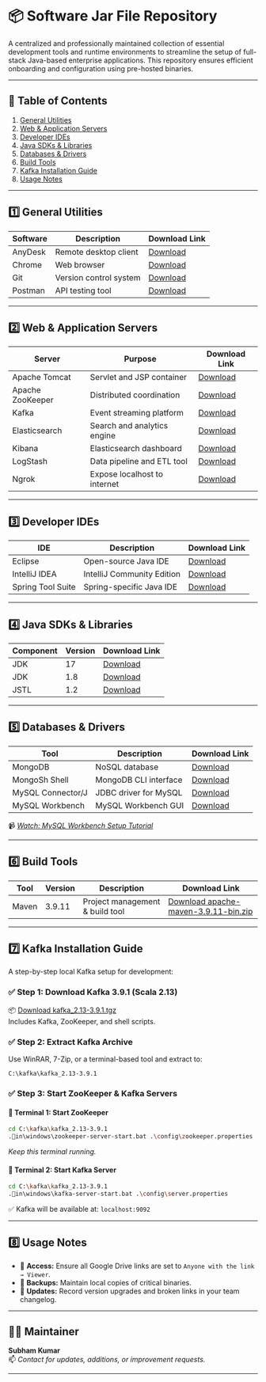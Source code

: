 
# 📦 Software Jar File Repository

A centralized and professionally maintained collection of essential development tools and runtime environments to streamline the setup of full-stack Java-based enterprise applications. This repository ensures efficient onboarding and configuration using pre-hosted binaries.

---

## 🔧 Table of Contents

1. [General Utilities](#1-general-utilities)  
2. [Web & Application Servers](#2-web--application-servers)  
3. [Developer IDEs](#3-developer-ides)  
4. [Java SDKs & Libraries](#4-java-sdks--libraries)  
5. [Databases & Drivers](#5-databases--drivers)  
6. [Build Tools](#6-build-tools)  
7. [Kafka Installation Guide](#7-kafka-installation-guide)  
8. [Usage Notes](#8-usage-notes)  

---

## 1️⃣ General Utilities

| Software  | Description             | Download Link |
|-----------|-------------------------|----------------|
| AnyDesk   | Remote desktop client   | [Download]()   |
| Chrome    | Web browser             | [Download]()   |
| Git       | Version control system  | [Download]()   |
| Postman   | API testing tool        | [Download]()   |

---

## 2️⃣ Web & Application Servers

| Server          | Purpose                          | Download Link |
|------------------|----------------------------------|----------------|
| Apache Tomcat     | Servlet and JSP container        | [Download]()   |
| Apache ZooKeeper  | Distributed coordination         | [Download]()   |
| Kafka             | Event streaming platform         | [Download]()   |
| Elasticsearch     | Search and analytics engine      | [Download]()   |
| Kibana            | Elasticsearch dashboard          | [Download]()   |
| LogStash          | Data pipeline and ETL tool       | [Download]()   |
| Ngrok             | Expose localhost to internet     | [Download]()   |

---

## 3️⃣ Developer IDEs

| IDE               | Description                     | Download Link |
|------------------|----------------------------------|----------------|
| Eclipse           | Open-source Java IDE             | [Download]()   |
| IntelliJ IDEA     | IntelliJ Community Edition       | [Download]()   |
| Spring Tool Suite | Spring-specific Java IDE         | [Download]()   |

---

## 4️⃣ Java SDKs & Libraries

| Component | Version | Download Link |
|-----------|---------|----------------|
| JDK       | 17      | [Download]()   |
| JDK       | 1.8     | [Download]()   |
| JSTL      | 1.2     | [Download]()   |

---

## 5️⃣ Databases & Drivers

| Tool               | Description                    | Download Link |
|--------------------|--------------------------------|----------------|
| MongoDB            | NoSQL database                 | [Download]()   |
| MongoSh Shell      | MongoDB CLI interface          | [Download]()   |
| MySQL Connector/J  | JDBC driver for MySQL          | [Download]()   |
| MySQL Workbench    | MySQL Workbench GUI            | [Download]()   |

📹 _[Watch: MySQL Workbench Setup Tutorial](#)_

---

## 6️⃣ Build Tools

| Tool   | Version | Description                     | Download Link |
|--------|---------|----------------------------------|----------------|
| Maven  | 3.9.11  | Project management & build tool | [Download apache-maven-3.9.11-bin.zip]() |

---

## 7️⃣ Kafka Installation Guide

A step-by-step local Kafka setup for development:

### ✅ Step 1: Download Kafka 3.9.1 (Scala 2.13)

📦 [Download kafka_2.13-3.9.1.tgz](#)  
Includes Kafka, ZooKeeper, and shell scripts.

### ✅ Step 2: Extract Kafka Archive

Use WinRAR, 7-Zip, or a terminal-based tool and extract to:

```
C:\kafka\kafka_2.13-3.9.1
```

### ✅ Step 3: Start ZooKeeper & Kafka Servers

#### 🔹 Terminal 1: Start ZooKeeper

```bash
cd C:\kafka\kafka_2.13-3.9.1
.in\windows\zookeeper-server-start.bat .\config\zookeeper.properties
```

_Keep this terminal running._

#### 🔹 Terminal 2: Start Kafka Server

```bash
cd C:\kafka\kafka_2.13-3.9.1
.in\windows\kafka-server-start.bat .\config\server.properties
```

✅ Kafka will be available at: `localhost:9092`

---

## 8️⃣ Usage Notes

- 🔗 **Access:** Ensure all Google Drive links are set to `Anyone with the link → Viewer`.
- 💾 **Backups:** Maintain local copies of critical binaries.
- 📌 **Updates:** Record version upgrades and broken links in your team changelog.

---

## 👨‍💻 Maintainer

**Subham Kumar**  
📫 _Contact for updates, additions, or improvement requests._

---

